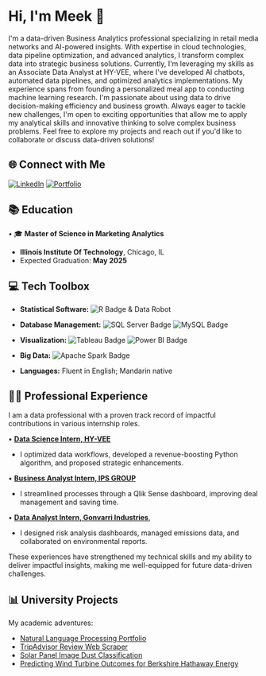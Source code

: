 # Hi, I'm Meek 👋

I'm a data-driven Business Analytics professional specializing in retail media networks and AI-powered insights. With expertise in cloud technologies, data pipeline optimization, and advanced analytics, I transform complex data into strategic business solutions.
Currently, I'm leveraging my skills as an Associate Data Analyst at HY-VEE, where I've developed AI chatbots, automated data pipelines, and optimized analytics implementations. My experience spans from founding a personalized meal app to conducting machine learning research.
I'm passionate about using data to drive decision-making efficiency and business growth. Always eager to tackle new challenges, I'm open to exciting opportunities that allow me to apply my analytical skills and innovative thinking to solve complex business problems.
Feel free to explore my projects and reach out if you'd like to collaborate or discuss data-driven solutions!

## 🌐 Connect with Me

[![LinkedIn](https://img.shields.io/badge/LinkedIn-Connect-blue?style=for-the-badge&logo=linkedin)](https://www.linkedin.com/in/tachin/)           [![Portfolio](https://img.shields.io/badge/Portfolio-Visit-ff69b4?style=for-the-badge&logo=google-chrome)](https://sites.google.com/view/gonzalo-valdenebro/home)

## 📚 Education

• 🎓 **Master of Science in Marketing Analytics**
  - **Illinois Institute Of Technology**, Chicago, IL
  - Expected Graduation: **May 2025**

## 💻 Tech Toolbox

- **Statistical Software:**  ![R Badge](https://img.shields.io/badge/R-%23276DC3?style=flat&logo=R&logoColor=white) &  Data Robot
- **Database Management:** ![SQL Server Badge](https://img.shields.io/badge/SQL%20Server-%23CC2927?style=flat&logo=microsoft-sql-server&logoColor=white) ![MySQL Badge](https://img.shields.io/badge/MySQL-%234479A1?style=flat&logo=mysql&logoColor=white) 

- **Visualization:** ![Tableau Badge](https://img.shields.io/badge/Tableau-%23E97627?style=flat&logo=tableau&logoColor=white)
![Power BI Badge](https://img.shields.io/badge/Power%20BI-%23F2C811?style=flat&logo=power-bi&logoColor=black)
- **Big Data:** ![Apache Spark Badge](https://img.shields.io/badge/Apache%20Spark-%23E25A1C?style=flat&logo=apache-spark&logoColor=white)
- **Languages:** Fluent in English; Mandarin native


## 👨‍💼 Professional Experience

I am a data professional with a proven track record of impactful contributions in various internship roles.

• **[Data Science Intern, HY-VEE](https://sites.google.com/d/185JFTGI6dKBHoIgy86Nrrn3KyNdDj55Q/p/1JP5rQLdW1SgI6cHVirWKVrrGF_laRfsF/edit?authuser=1)**
- I optimized data workflows, developed a revenue-boosting Python algorithm, and proposed strategic enhancements.

• **[Business Analyst Intern, IPS GROUP](https://sites.google.com/d/185JFTGI6dKBHoIgy86Nrrn3KyNdDj55Q/p/1NGu1jWm7zG-zszfM0uZmChwsfr-ytjzg/edit?authuser=1)**
- I streamlined processes through a Qlik Sense dashboard, improving deal management and saving time.

• **[Data Analyst Intern, Gonvarri Industries](https://sites.google.com/d/185JFTGI6dKBHoIgy86Nrrn3KyNdDj55Q/p/1NGu1jWm7zG-zszfM0uZmChwsfr-ytjzg/edit?authuser=1)**, 
- I designed risk analysis dashboards, managed emissions data, and collaborated on environmental reports.

These experiences have strengthened my technical skills and my ability to deliver impactful insights, making me well-equipped for future data-driven challenges.

## 📊 University Projects

My academic adventures:

- [Natural Language Processing Portfolio](https://github.com/gonzalovaldenebro/NaturalLanguageProcessing-Portfolio)
- [TripAdvisor Review Web Scraper](https://github.com/gonzalovaldenebro/TripAdvisorReviewsWebScrapper)
- [Solar Panel Image Dust Classification](https://github.com/gonzalovaldenebro/Solar_Pannel_Dust_Classification)
- [Predicting Wind Turbine Outcomes for Berkshire Hathaway Energy](https://github.com/gonzalovaldenebro/DataAnalyticsCapstone)
